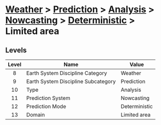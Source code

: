 # [Weather](../../../../..) > [Prediction](../../../..) > [Analysis](../../..) > [Nowcasting](../..) > [Deterministic](..) > Limited area

## Levels

| Level   |      Name      |  Value |
|:----------:|-------------|------|
| 8 | Earth System Discipline Category| Weather |
| 9 | Earth System Discipline Subcategory| Prediction |
| 10 | Type| Analysis |
| 11 | Prediction System | Nowcasting |
| 12 | Prediction Mode | Deterministic |
| 13 | Domain | Limited area |
